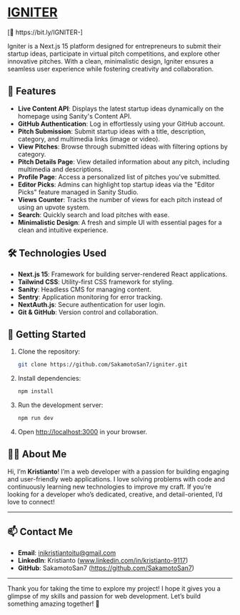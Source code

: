 <h1><a href="https://bit.ly/IGNITER-" target="_blank">IGNITER</a></h1>
[🔗 https://bit.ly/IGNITER-]

Igniter is a Next.js 15 platform designed for entrepreneurs to submit their startup ideas, participate in virtual pitch competitions, and explore other innovative pitches. With a clean, minimalistic design, Igniter ensures a seamless user experience while fostering creativity and collaboration.

## 🚀 Features

- **Live Content API**: Displays the latest startup ideas dynamically on the homepage using Sanity's Content API.
- **GitHub Authentication**: Log in effortlessly using your GitHub account.
- **Pitch Submission**: Submit startup ideas with a title, description, category, and multimedia links (image or video).
- **View Pitches**: Browse through submitted ideas with filtering options by category.
- **Pitch Details Page**: View detailed information about any pitch, including multimedia and descriptions.
- **Profile Page**: Access a personalized list of pitches you've submitted.
- **Editor Picks**: Admins can highlight top startup ideas via the "Editor Picks" feature managed in Sanity Studio.
- **Views Counter**: Tracks the number of views for each pitch instead of using an upvote system.
- **Search**: Quickly search and load pitches with ease.
- **Minimalistic Design**: A fresh and simple UI with essential pages for a clean and intuitive experience.

## 🛠 Technologies Used

- **Next.js 15**: Framework for building server-rendered React applications.
- **Tailwind CSS**: Utility-first CSS framework for styling.
- **Sanity**: Headless CMS for managing content.
- **Sentry**: Application monitoring for error tracking.
- **NextAuth.js**: Secure authentication for user login.
- **Git & GitHub**: Version control and collaboration.

## 📖 Getting Started

1. Clone the repository:
    ```bash
    git clone https://github.com/SakamotoSan7/igniter.git
    ```
2. Install dependencies:
    ```bash
    npm install
    ```
3. Run the development server:
    ```bash
    npm run dev
    ```
4. Open [http://localhost:3000](http://localhost:3000) in your browser.

## 👨‍💻 About Me

Hi, I’m **Kristianto**! I’m a web developer with a passion for building engaging and user-friendly web applications. I love solving problems with code and continuously learning new technologies to improve my craft. If you’re looking for a developer who’s dedicated, creative, and detail-oriented, I’d love to connect!

---

## 📫 Contact Me

- **Email**: inikristiantoitu@gmail.com
- **LinkedIn**: Kristianto (www.linkedin.com/in/kristianto-9117)
- **GitHub**: SakamotoSan7 (https://github.com/SakamotoSan7)

---

Thank you for taking the time to explore my project! I hope it gives you a glimpse of my skills and passion for web development. Let’s build something amazing together! 🌟
